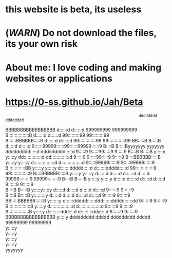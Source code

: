 # this website is beta, its useless
# (*WARN*) Do not download the files, its your own risk
# About me: I love coding and making websites or applications
# https://0-ss.github.io/Jah/Beta








                                                                                                                                
                                                              dddddddd            dddddddd                                      
BBBBBBBBBBBBBBBBB                                             d::::::d            d::::::d     999999999          999999999     
B::::::::::::::::B                                            d::::::d            d::::::d   99:::::::::99      99:::::::::99   
B::::::BBBBBB:::::B                                           d::::::d            d::::::d 99:::::::::::::99  99:::::::::::::99 
BB:::::B     B:::::B                                          d:::::d             d:::::d 9::::::99999::::::99::::::99999::::::9
  B::::B     B:::::Byyyyyyy           yyyyyyy         ddddddddd:::::d     ddddddddd:::::d 9:::::9     9:::::99:::::9     9:::::9
  B::::B     B:::::B y:::::y         y:::::y        dd::::::::::::::d   dd::::::::::::::d 9:::::9     9:::::99:::::9     9:::::9
  B::::BBBBBB:::::B   y:::::y       y:::::y        d::::::::::::::::d  d::::::::::::::::d  9:::::99999::::::9 9:::::99999::::::9
  B:::::::::::::BB     y:::::y     y:::::y        d:::::::ddddd:::::d d:::::::ddddd:::::d   99::::::::::::::9  99::::::::::::::9
  B::::BBBBBB:::::B     y:::::y   y:::::y         d::::::d    d:::::d d::::::d    d:::::d     99999::::::::9     99999::::::::9 
  B::::B     B:::::B     y:::::y y:::::y          d:::::d     d:::::d d:::::d     d:::::d          9::::::9           9::::::9  
  B::::B     B:::::B      y:::::y:::::y           d:::::d     d:::::d d:::::d     d:::::d         9::::::9           9::::::9   
  B::::B     B:::::B       y:::::::::y            d:::::d     d:::::d d:::::d     d:::::d        9::::::9           9::::::9    
BB:::::BBBBBB::::::B        y:::::::y             d::::::ddddd::::::ddd::::::ddddd::::::dd      9::::::9           9::::::9     
B:::::::::::::::::B          y:::::y               d:::::::::::::::::d d:::::::::::::::::d     9::::::9           9::::::9      
B::::::::::::::::B          y:::::y                 d:::::::::ddd::::d  d:::::::::ddd::::d    9::::::9           9::::::9       
BBBBBBBBBBBBBBBBB          y:::::y                   ddddddddd   ddddd   ddddddddd   ddddd   99999999           99999999        
                          y:::::y                                                                                               
                         y:::::y                                                                                                
                        y:::::y                                                                                                 
                       y:::::y                                                                                                  
                      yyyyyyy                                                                                                   
                                                                                                                                
                                                                                                                                
